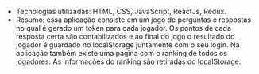 * Tecnologias utilizadas: HTML, CSS, JavaScript, ReactJs, Redux.
* Resumo: essa aplicação consiste em um jogo de perguntas e respostas no qual é gerado um token para cada jogador. Os pontos de cada resposta certa são contabilizados e ao final do jogo o resultado do jogador é guardado no localStorage juntamente com o seu login. Na aplicação também existe uma página com o ranking de todos os jogadores. As informações do ranking são retiradas do localStorage.
